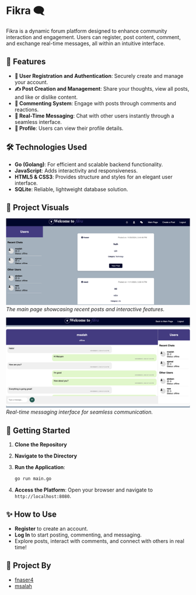 # Fikra 🗨️

Fikra is a dynamic forum platform designed to enhance community interaction and engagement. Users can register, post content, comment, and exchange real-time messages, all within an intuitive interface.

## 🌟 Features

- **🔑 User Registration and Authentication**: Securely create and manage your account.
- **✍️ Post Creation and Management**: Share your thoughts, view all posts, and like or dislike content.
- **💬 Commenting System**: Engage with posts through comments and reactions.
- **💌 Real-Time Messaging**: Chat with other users instantly through a seamless interface.
- **👤 Profile**: Users can view their profile details.

## 🛠️ Technologies Used

- **Go (Golang)**: For efficient and scalable backend functionality.
- **JavaScript**: Adds interactivity and responsiveness.
- **HTML5 & CSS3**: Provides structure and styles for an elegant user interface.
- **SQLite**: Reliable, lightweight database solution.

## 📸 Project Visuals

![Homepage Screenshot](static/MainPage.png)
*The main page showcasing recent posts and interactive features.*

![Messaging Screenshot](static/PrivateMessages.png)
*Real-time messaging interface for seamless communication.*

## 🚀 Getting Started

1. **Clone the Repository** 

2. **Navigate to the Directory**
   
3. **Run the Application**:  
   ```bash
   go run main.go
   ```
4. **Access the Platform**: Open your browser and navigate to `http://localhost:8080`.

## ✨ How to Use

- **Register** to create an account.
- **Log In** to start posting, commenting, and messaging.
- Explore posts, interact with comments, and connect with others in real time!

## 👥 Project By

- [fnaser4](https://github.com/fnaser4)
- [msalah](https://github.com/marymSalah)
